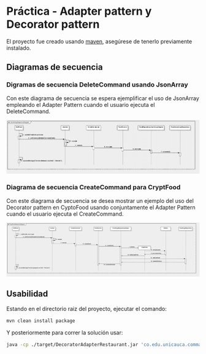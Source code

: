 # Práctica - Adapter pattern y Decorator pattern

El proyecto fue creado usando [maven](https://maven.apache.org/), asegúrese de tenerlo previamente instalado.

## Diagramas de secuencia

### Digramas de secuencia DeleteCommand usando JsonArray

Con este diagrama de secuencia se espera ejemplificar el uso de JsonArray empleando el Adapter Pattern cuando el usuario ejecuta el DeleteCommand.

![DeleteCommand](./images/DeleteCommandJsonArray.png)

### Diagrama de secuencia CreateCommand para CryptFood

Con este diagrama de secuencia se desea mostrar un ejemplo del uso del Decorator pattern en CyptoFood usando conjuntamente el Adapter Pattern cuando el usuario ejecuta el CreateCommand.

![CreateCommand](./images/CreateCommandCryptFood.png)

## Usabilidad

Estando en el directorio raiz del proyecto, ejecutar el comando: 

~~~sh
mvn clean install package
~~~

Y posteriormente para correr la solución usar:

~~~zsh
java -cp ./target/DecoratorAdapterRestaurant.jar 'co.edu.unicauca.commandrestaurant.presentation.GUIFood'
~~~
